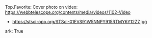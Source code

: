 Top.Favorite:
Cover photo on video: https://webbtelescope.org/contents/media/videos/1102-Video
- https://stsci-opo.org/STScI-01EVS91W5NNPY915RTMY6Y12Z7.jpg

ark: True 
